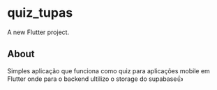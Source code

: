 # quiz_tupas

A new Flutter project.

## About

<p>Simples aplicação que funciona como quiz para aplicações mobile em Flutter onde para o backend ultilizo o storage do supabase👍</p>
